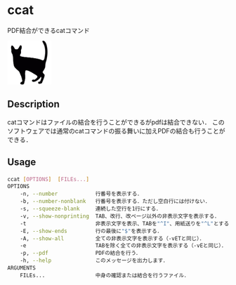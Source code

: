 # ccat

PDF結合ができるcatコマンド

<img width="100" alt="ccat_icon.svg" src="./img/ccat_icon.svg">

## Description

catコマンドはファイルの結合を行うことができるがpdfは結合できない．
このソフトウェアでは通常のcatコマンドの振る舞いに加えPDFの結合も行うことができる．

## Usage

```sh
ccat [OPTIONS]  [FILEs...]
OPTIONS
    -n, --number            行番号を表示する．
    -b, --number-nonblank   行番号を表示する．ただし空白行には付けない．
    -s, --squeeze-blank     連続した空行を1行にする．
    -v, --show-nonprinting  TAB、改行、改ページ以外の非表示文字を表示する．
    -t                      非表示文字を表示、TABを"^I"、用紙送りを"^L"とする．
    -E, --show-ends         行の最後に"$"を表示する．
    -A, --show-all          全ての非表示文字を表示する（-vETと同じ）．
    -e                      TABを除く全ての非表示文字を表示する（-vEと同じ）．
    -p, --pdf               PDFの結合を行う．
    -h, --help              このメッセージを出力します．
ARGUMENTS
    FILEs...                中身の確認または結合を行うファイル．
```
